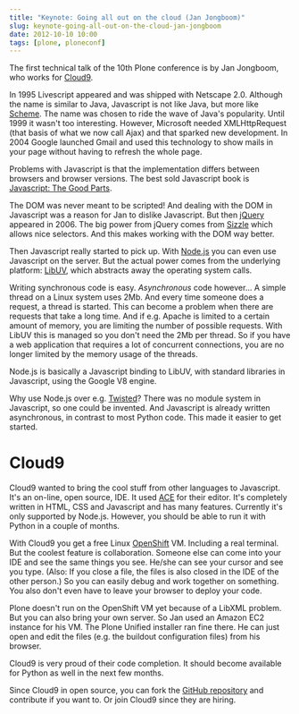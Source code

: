 ```yaml
---
title: "Keynote: Going all out on the cloud (Jan Jongboom)"
slug: keynote-going-all-out-on-the-cloud-jan-jongboom
date: 2012-10-10 10:00
tags: [plone, ploneconf]
---
```


The first technical talk of the 10th Plone conference is by Jan Jongboom, who
works for [Cloud9](https://c9.io/).

In 1995 Livescript appeared and was shipped with Netscape
2.0. Although the name is similar to Java, Javascript is not like
Java, but more like
[Scheme](http://en.wikipedia.org/wiki/Scheme_(programming_language)). The
name was chosen to ride the wave of Java's popularity. Until 1999 it
wasn't too interesting. However, Microsoft needed XMLHttpRequest (that
basis of what we now call Ajax) and that sparked new development. In
2004 Google launched Gmail and used this technology to show mails in
your page without having to refresh the whole page.

Problems with Javascript is that the implementation differs between
browsers and browser versions. The best sold Javascript book is
[Javascript: The Good Parts](http://shop.oreilly.com/product/9780596517748.do).

The DOM was never meant to be scripted! And dealing with the DOM in
Javascript was a reason for Jan to dislike Javascript. But then
[jQuery](http://jquery.com/) appeared in 2006. The big power from
jQuery comes from [Sizzle](http://sizzlejs.com/) which allows nice
selectors. And this makes working with the DOM way better.

Then Javascript really started to pick up. With
[Node.js](http://nodejs.org/) you can even use Javascript on the
server. But the actual power comes from the underlying platform:
[LibUV](https://github.com/joyent/libuv), which abstracts away the
operating system calls.

Writing synchronous code is easy. *Asynchronous* code however... A
simple thread on a Linux system uses 2Mb. And every time someone does
a request, a thread is started. This can become a problem when there
are requests that take a long time. And if e.g. Apache is limited to a
certain amount of memory, you are limiting the number of possible
requests. With LibUV this is managed so you don't need the 2Mb per
thread. So if you have a web application that requires a lot of
concurrent connections, you are no longer limited by the memory usage
of the threads.

Node.js is basically a Javascript binding to LibUV, with standard
libraries in Javascript, using the Google V8 engine.

Why use Node.js over e.g. [Twisted](http://twistedmatrix.com/trac/)?
There was no module system in Javascript, so one could be
invented. And Javascript is already written asynchronous, in contrast
to most Python code. This made it easier to get started.

# Cloud9

Cloud9 wanted to bring the cool stuff from other languages to
Javascript. It's an on-line, open source, IDE. It used
[ACE](http://ace.ajax.org/) for their editor. It's completely written
in HTML, CSS and Javascript and has many features. Currently it's only
supported by Node.js. However, you should be able to run it with
Python in a couple of months.

With Cloud9 you get a free Linux
[OpenShift](https://openshift.redhat.com/app/) VM. Including a real
terminal. But the coolest feature is collaboration. Someone else can
come into your IDE and see the same things you see. He/she can see
your cursor and see you type. (Also: If you close a file, the files is
also closed in the IDE of the other person.) So you can easily debug
and work together on something. You also don't even have to leave your
browser to deploy your code.

Plone doesn't run on the OpenShift VM yet because of a LibXML
problem. But you can also bring your own server. So Jan used an Amazon
EC2 instance for his VM. The Plone Unified installer ran fine
there. He can just open and edit the files (e.g. the buildout
configuration files) from his browser.

Cloud9 is very proud of their code completion. It should become
available for Python as well in the next few months.

Since Cloud9 in open source, you can fork the
[GitHub repository](https://github.com/ajaxorg/cloud9) and contribute
if you want to. Or join Cloud9 since they are hiring.
